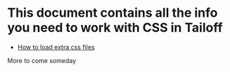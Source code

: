 # This document contains all the info you need to work with CSS in Tailoff

- [How to load extra css files](./load-extra-css-file.md)

More to come someday
